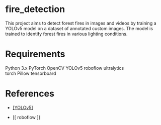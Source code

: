 # fire_detection
This project aims to detect forest fires in images and videos by training a YOLOv5 model on a dataset of annotated custom images. The model is trained to identify forest fires in various lighting conditions.

# Requirements 
Python 3.x
PyTorch
OpenCV
YOLOv5
roboflow
ultralytics  
torch
Pillow
tensorboard
# References
- [ [YOLOv5]](https://github.com/ultralytics/yolov5)
  
- [[ roboflow ]]

